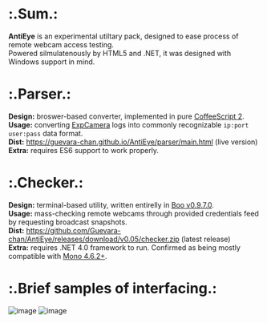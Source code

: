 # :.Sum.:
__AntiEye__ is an experimental utiltary pack, designed to ease process of remote webcam access testing.  
Powered silmulatenously by HTML5 and .NET, it was designed with Windows support in mind.

# :.Parser.:
__Design:__ broswer-based converter, implemented in pure [CoffeeScript 2](https://coffeescript.org/v2/).  
__Usage:__ converting [ExpCamera](https://github.com/d38k8/expcamera) logs into commonly recognizable `ip:port user:pass` data format.  
__Dist:__ <https://guevara-chan.github.io/AntiEye/parser/main.html> (live version)  
__Extra:__ requires ES6 support to work properly.

# :.Checker.:
__Design:__ terminal-based utility, written entirelly in [Boo v0.9.7.0](https://github.com/boo-lang/boo).  
__Usage:__ mass-checking remote webcams through provided credentials feed by requesting broadcast snapshots.  
__Dist:__ <https://github.com/Guevara-chan/AntiEye/releases/download/v0.05/checker.zip> (latest release)  
__Extra:__ requires .NET 4.0 framework to run. Confirmed as being mostly compatible with [Mono 4.6.2+](https://github.com/mono/mono).

# :.Brief samples of interfacing.:
![image](https://user-images.githubusercontent.com/8768470/42713786-59e2e636-86f9-11e8-8e1b-63dcb8db68e9.png)
![image](https://user-images.githubusercontent.com/8768470/42714391-a857dd24-86fb-11e8-88c1-dff74de8af3b.png)
